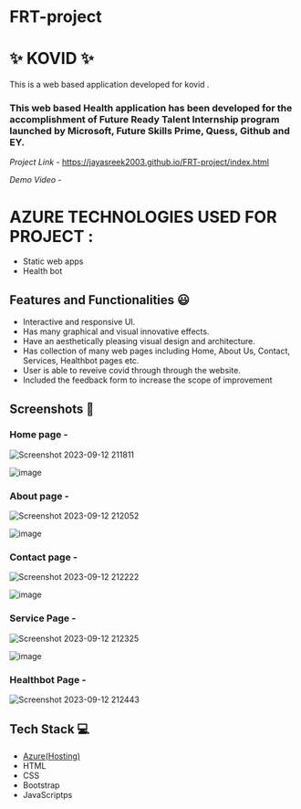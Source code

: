 # FRT-project
# ✨ KOVID  ✨

This is a web based application developed for kovid .

### This web based Health application has been developed for the accomplishment of Future Ready Talent Internship program launched by Microsoft, Future Skills Prime, Quess, Github and EY.


*Project Link* - https://jayasreek2003.github.io/FRT-project/index.html


*Demo Video* -  


# AZURE TECHNOLOGIES USED FOR PROJECT :
- Static web apps
- Health bot


## Features and Functionalities 😃

- Interactive and responsive UI.
- Has many graphical and visual innovative effects.
- Have an aesthetically pleasing visual design and architecture.
- Has collection of many web pages including Home, About Us, Contact, Services, Healthbot pages etc.
- User is able to reveive covid through through the website.
- Included the feedback form to increase the scope of improvement 

## Screenshots 📸
### Home page -


![Screenshot 2023-09-12 211811](https://github.com/jayasreek2003/FRT-project/assets/132218255/9a327d2b-64ec-40fe-9716-6e1cd46d505b)



![image](https://github.com/jayasreek2003/FRT-project/assets/132218255/055331a7-823b-44aa-b625-52755b4a2ef5)






### About page -






![Screenshot 2023-09-12 212052](https://github.com/jayasreek2003/FRT-project/assets/132218255/becb0da0-f63a-4e08-8334-36611b4b317e)





![image](https://github.com/jayasreek2003/FRT-project/assets/132218255/c557b229-69be-48d3-b11b-362a04aabeba)





### Contact page -





![Screenshot 2023-09-12 212222](https://github.com/jayasreek2003/FRT-project/assets/132218255/4ff81f8e-661c-4856-8ee1-8d3f33de8273)



![image](https://github.com/jayasreek2003/FRT-project/assets/132218255/315ac5bb-454c-427c-a384-3e1510467ed8)




### Service Page -




![Screenshot 2023-09-12 212325](https://github.com/jayasreek2003/FRT-project/assets/132218255/7faed668-5bbe-48ca-8987-02ce4ae90365)


![image](https://github.com/jayasreek2003/FRT-project/assets/132218255/41ce52dc-6f65-4d94-af1f-bfea62cf74be)



### Healthbot Page -





![Screenshot 2023-09-12 212443](https://github.com/jayasreek2003/FRT-project/assets/132218255/6e19c652-dfa1-4353-81a7-cb0d4d9747f8)


## Tech Stack 💻

- [Azure(Hosting)](https://azure.microsoft.com/en-in/features/azure-portal/)
- HTML
- CSS
- Bootstrap
- JavaScriptps
